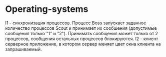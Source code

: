 # Operating-systems
l1 - синхронизация процессов. Процесс Boss запускает заданное количество процессов Scout и принимает их сообшения (допустимые сообщения только "1" и "2"). Принимать сообщения может только от 2 процессов, сообщения остальных процессов блокируются.
l2 - клиент серверное приложение, в котором сервер меняет цвет окна клиента на запрашиваемый.
